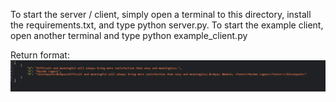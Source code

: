 To start the server / client, simply open a terminal to this directory, install the requirements.txt, and type python server.py.
To start the example client, open another terminal and type python example_client.py

Return format:
![img.png](img.png)
